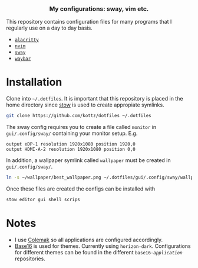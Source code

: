 <p align=center>
    <h3 align=center>My configurations: sway, vim etc.</h3>
</p>

This repository contains configuration files for many programs that I regularly use on a day to day basis.
 - [`alacritty`](https://github.com/alacritty/alacritty)
 - [`nvim`](https://neovim.io/)
 - [`sway`](https://swaywm.org)
 - [`waybar`](https://github.com/Alexays/Waybar)

# Installation
Clone into `~/.dotfiles`. It is important that this repository is placed in 
the home directory since [stow](https://www.gnu.org/software/stow/) is used to
create appropiate symlinks.

```bash
git clone https://github.com/kottz/dotfiles ~/.dotfiles
```

The sway config requires you to create a file called `monitor` in `gui/.config/sway/` containing your monitor setup. E.g.
```
output eDP-1 resolution 1920x1080 position 1920,0
output HDMI-A-2 resolution 1920x1080 position 0,0
```
In addition, a wallpaper symlink called `wallpaper` must be created in `gui/.config/sway/`.

```bash
ln -s ~/wallpaper/best_wallpaper.png ~/.dotfiles/gui/.config/sway/wallpaper
```

Once these files are created the configs can be installed with
```bash
stow editor gui shell scrips
```

# Notes
- I use [Colemak](https://colemak.com/) so all applications are configured accordingly.
- [Base16](https://github.com/chriskempson/base16) is used for themes. 
Currently using `horizon-dark`. Configurations for different themes can be 
found in the different <code>base16-*application*</code> repositories.
